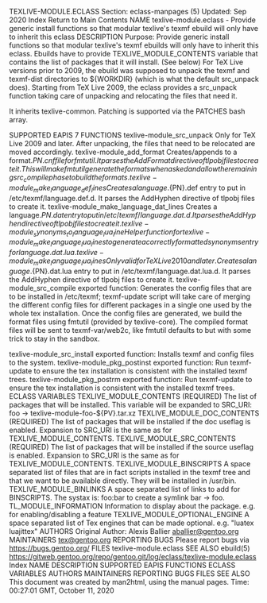 TEXLIVE-MODULE.ECLASS
Section: eclass-manpages (5)
Updated: Sep 2020
Index Return to Main Contents
NAME
texlive-module.eclass - Provide generic install functions so that modular texlive's texmf ebuild will only have to inherit this eclass
DESCRIPTION
Purpose: Provide generic install functions so that modular texlive's texmf ebuilds will only have to inherit this eclass. Ebuilds have to provide TEXLIVE_MODULE_CONTENTS variable that contains the list of packages that it will install. (See below)
For TeX Live versions prior to 2009, the ebuild was supposed to unpack the texmf and texmf-dist directories to ${WORKDIR} (which is what the default src_unpack does). Starting from TeX Live 2009, the eclass provides a src_unpack function taking care of unpacking and relocating the files that need it.

It inherits texlive-common. Patching is supported via the PATCHES bash array.

SUPPORTED EAPIS
7
FUNCTIONS
texlive-module_src_unpack
Only for TeX Live 2009 and later. After unpacking, the files that need to be relocated are moved accordingly.
texlive-module_add_format
Creates/appends to a format.${PN}.cnf file for fmtutil. It parses the AddFormat directive of tlpobj files to create it. This will make fmtutil generate the formats when asked and allow the remaining src_compile phase to build the formats.
texlive-module_make_language_def_lines
Creates a language.${PN}.def entry to put in /etc/texmf/language.def.d. It parses the AddHyphen directive of tlpobj files to create it.
texlive-module_make_language_dat_lines
Creates a language.${PN}.dat entry to put in /etc/texmf/language.dat.d. It parses the AddHyphen directive of tlpobj files to create it.
texlive-module_synonyms_to_language_lua_line
Helper function for texlive-module_make_language_lua_lines to generate a correctly formatted synonyms entry for language.dat.lua.
texlive-module_make_language_lua_lines
Only valid for TeXLive 2010 and later. Creates a language.${PN}.dat.lua entry to put in /etc/texmf/language.dat.lua.d. It parses the AddHyphen directive of tlpobj files to create it.
texlive-module_src_compile
exported function: Generates the config files that are to be installed in /etc/texmf; texmf-update script will take care of merging the different config files for different packages in a single one used by the whole tex installation.
Once the config files are generated, we build the format files using fmtutil (provided by texlive-core). The compiled format files will be sent to texmf-var/web2c, like fmtutil defaults to but with some trick to stay in the sandbox.

texlive-module_src_install
exported function: Installs texmf and config files to the system.
texlive-module_pkg_postinst
exported function: Run texmf-update to ensure the tex installation is consistent with the installed texmf trees.
texlive-module_pkg_postrm
exported function: Run texmf-update to ensure the tex installation is consistent with the installed texmf trees.
ECLASS VARIABLES
TEXLIVE_MODULE_CONTENTS (REQUIRED)
The list of packages that will be installed. This variable will be expanded to SRC_URI: foo -> texlive-module-foo-${PV}.tar.xz
TEXLIVE_MODULE_DOC_CONTENTS (REQUIRED)
The list of packages that will be installed if the doc useflag is enabled. Expansion to SRC_URI is the same as for TEXLIVE_MODULE_CONTENTS.
TEXLIVE_MODULE_SRC_CONTENTS (REQUIRED)
The list of packages that will be installed if the source useflag is enabled. Expansion to SRC_URI is the same as for TEXLIVE_MODULE_CONTENTS.
TEXLIVE_MODULE_BINSCRIPTS
A space separated list of files that are in fact scripts installed in the texmf tree and that we want to be available directly. They will be installed in /usr/bin.
TEXLIVE_MODULE_BINLINKS
A space separated list of links to add for BINSCRIPTS. The systax is: foo:bar to create a symlink bar -> foo.
TL_MODULE_INFORMATION
Information to display about the package. e.g. for enabling/disabling a feature
TEXLIVE_MODULE_OPTIONAL_ENGINE
A space separated list of Tex engines that can be made optional. e.g. "luatex luajittex"
AUTHORS
Original Author: Alexis Ballier <aballier@gentoo.org>
MAINTAINERS
tex@gentoo.org
REPORTING BUGS
Please report bugs via https://bugs.gentoo.org/
FILES
texlive-module.eclass
SEE ALSO
ebuild(5)
https://gitweb.gentoo.org/repo/gentoo.git/log/eclass/texlive-module.eclass
Index
NAME
DESCRIPTION
SUPPORTED EAPIS
FUNCTIONS
ECLASS VARIABLES
AUTHORS
MAINTAINERS
REPORTING BUGS
FILES
SEE ALSO
This document was created by man2html, using the manual pages.
Time: 00:27:01 GMT, October 11, 2020